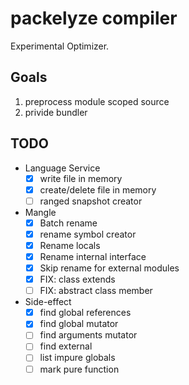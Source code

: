# packelyze compiler

Experimental Optimizer.

## Goals

1. preprocess module scoped source
2. privide bundler

## TODO

- Language Service
  - [x] write file in memory
  - [x] create/delete file in memory 
  - [ ] ranged snapshot creator
- Mangle
  - [x] Batch rename
  - [x] rename symbol creator
  - [x] Rename locals
  - [x] Rename internal interface
  - [x] Skip rename for external modules
  - [x] FIX: class extends
  - [ ] FIX: abstract class member

- Side-effect
  - [x] find global references
  - [x] find global mutator
  - [ ] find arguments mutator
  - [ ] find external 
  - [ ] list impure globals
  - [ ] mark pure function

